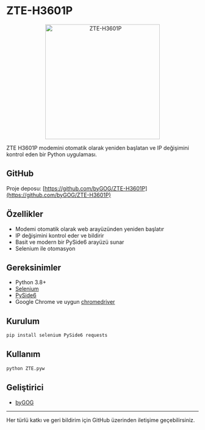 # ZTE-H3601P

<p align="center">
  <img src="https://i.imgur.com/6kdzaN0.png" alt="ZTE-H3601P" width="300"/>
</p>

ZTE H3601P modemini otomatik olarak yeniden başlatan ve IP değişimini kontrol eden bir Python uygulaması.

## GitHub

Proje deposu: [https://github.com/byGOG/ZTE-H3601P](https://github.com/byGOG/ZTE-H3601P)

## Özellikler
- Modemi otomatik olarak web arayüzünden yeniden başlatır
- IP değişimini kontrol eder ve bildirir
- Basit ve modern bir PySide6 arayüzü sunar
- Selenium ile otomasyon

## Gereksinimler
- Python 3.8+
- [Selenium](https://pypi.org/project/selenium/)
- [PySide6](https://pypi.org/project/PySide6/)
- Google Chrome ve uygun [chromedriver](https://chromedriver.chromium.org/downloads)

## Kurulum
```bash
pip install selenium PySide6 requests
```

## Kullanım
```bash
python ZTE.pyw
```

## Geliştirici
- [byGOG](https://github.com/byGOG)

---

Her türlü katkı ve geri bildirim için GitHub üzerinden iletişime geçebilirsiniz.

